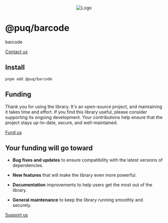 <p align="center">
  <img src="https://beemood.github.io/libs/barcode/assets/favicon.png" alt="Logo" />
</p>

# @puq/barcode

barcode

[Contact us](mailto:robert.brightline+barcode@gmail.com?subject=@puq/barcode)

## Install

`pnpm add @puq/barcode`

## Funding

Thank you for using the library. It's an open-source project, and maintaining it takes time and effort. If you find this library useful, please consider supporting its ongoing development. Your contributions help ensure that the project stays up-to-date, secure, and well-maintained.

[Fund us](https://cash.app/$puqlib)

## Your funding will go toward

- **Bug fixes and updates** to ensure compatibility with the latest versions of dependencies.

- **New features** that will make the library even more powerful.

- **Documentation** improvements to help users get the most out of the library.

- **General maintenance** to keep the library running smoothly and securely.

[Support us](https://cash.app/$puqlib)
